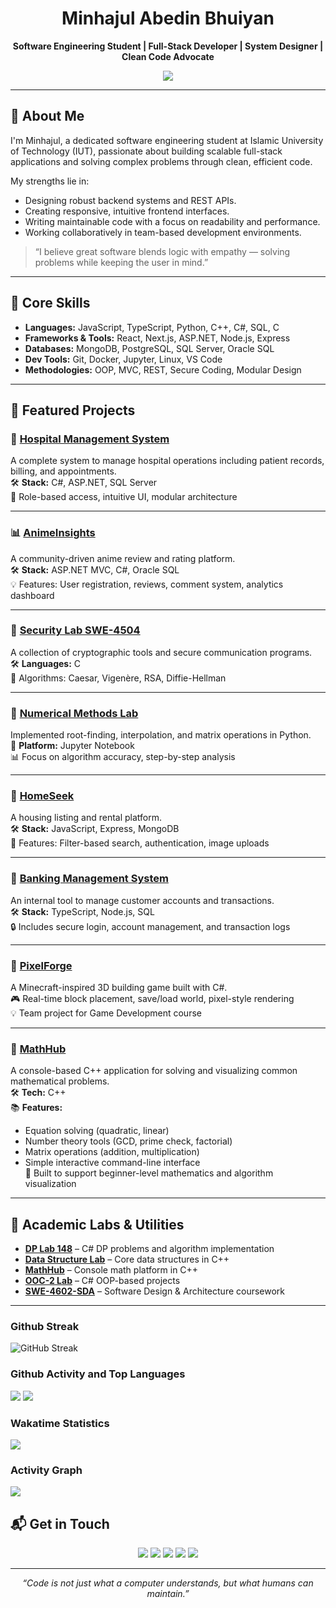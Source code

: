 <h1 align="center">Minhajul Abedin Bhuiyan</h1>
<p align="center"><strong>Software Engineering Student | Full-Stack Developer | System Designer | Clean Code Advocate</strong></p>

<p align="center">
  <img src="https://skillicons.dev/icons?i=js,ts,react,next,nodejs,express,mongodb,postgres,python,git,docker,linux,vscode,c,cpp,cs&perline=9" />
</p>

---

## 👋 About Me

I'm Minhajul, a dedicated software engineering student at Islamic University of Technology (IUT), passionate about building scalable full-stack applications and solving complex problems through clean, efficient code.

My strengths lie in:
- Designing robust backend systems and REST APIs.
- Creating responsive, intuitive frontend interfaces.
- Writing maintainable code with a focus on readability and performance.
- Working collaboratively in team-based development environments.

> “I believe great software blends logic with empathy — solving problems while keeping the user in mind.”

---

## 🧠 Core Skills

- **Languages:** JavaScript, TypeScript, Python, C++, C#, SQL, C  
- **Frameworks & Tools:** React, Next.js, ASP.NET, Node.js, Express  
- **Databases:** MongoDB, PostgreSQL, SQL Server, Oracle SQL  
- **Dev Tools:** Git, Docker, Jupyter, Linux, VS Code  
- **Methodologies:** OOP, MVC, REST, Secure Coding, Modular Design

---

## 🚀 Featured Projects

### 🏥 [Hospital Management System](https://github.com/MinhajulBhuiyan/Hospital-Management-System)
A complete system to manage hospital operations including patient records, billing, and appointments.  
🛠️ **Stack:** C#, ASP.NET, SQL Server  
🔐 Role-based access, intuitive UI, modular architecture

---

### 📊 [AnimeInsights](https://github.com/MinhajulBhuiyan/Animelnsights)
A community-driven anime review and rating platform.  
🛠️ **Stack:** ASP.NET MVC, C#, Oracle SQL  
💡 Features: User registration, reviews, comment system, analytics dashboard

---

### 🧠 [Security Lab SWE-4504](https://github.com/MinhajulBhuiyan/Security_Lab_SWE-4504)
A collection of cryptographic tools and secure communication programs.  
🛠️ **Languages:** C  
🔐 Algorithms: Caesar, Vigenère, RSA, Diffie-Hellman

---

### 🧮 [Numerical Methods Lab](https://github.com/MinhajulBhuiyan/Numerical_Methods_Lab_Math-4544)
Implemented root-finding, interpolation, and matrix operations in Python.  
📓 **Platform:** Jupyter Notebook  
📊 Focus on algorithm accuracy, step-by-step analysis

---

### 🏡 [HomeSeek](https://github.com/MinhajulBhuiyan/HomeSeek)
A housing listing and rental platform.  
🛠️ **Stack:** JavaScript, Express, MongoDB  
🔎 Features: Filter-based search, authentication, image uploads

---

### 💼 [Banking Management System](https://github.com/MinhajulBhuiyan/Banking_Management_System)
An internal tool to manage customer accounts and transactions.  
🛠️ **Stack:** TypeScript, Node.js, SQL  
🔒 Includes secure login, account management, and transaction logs

---

### 🧱 [PixelForge](https://github.com/MinhajulBhuiyan/PixelForge)
A Minecraft-inspired 3D building game built with C#.  
🎮 Real-time block placement, save/load world, pixel-style rendering  
💡 Team project for Game Development course

---

### 📘 [MathHub](https://github.com/MinhajulBhuiyan/MathHub)  
A console-based C++ application for solving and visualizing common mathematical problems.  
🛠️ **Tech:** C++  
📚 **Features:**  
- Equation solving (quadratic, linear)  
- Number theory tools (GCD, prime check, factorial)  
- Matrix operations (addition, multiplication)  
- Simple interactive command-line interface  
🎯 Built to support beginner-level mathematics and algorithm visualization  

---

## 🧪 Academic Labs & Utilities

- **[DP Lab 148](https://github.com/MinhajulBhuiyan/DP_Lab_148)** – C# DP problems and algorithm implementation  
- **[Data Structure Lab](https://github.com/MinhajulBhuiyan/DATA-STRUCTURE-LAB)** – Core data structures in C++  
- **[MathHub](https://github.com/MinhajulBhuiyan/MathHub)** – Console math platform in C++  
- **[OOC-2 Lab](https://github.com/MinhajulBhuiyan/OOC-2_Lab)** – C# OOP-based projects  
- **[SWE-4602-SDA](https://github.com/MinhajulBhuiyan/SWE-4602-SDA)** – Software Design & Architecture coursework  

---

<h3>Github Streak</h3>
<p>
  <a>
  <img src="https://github-readme-streak-stats.herokuapp.com?user=MinhajulBhuiyan&theme=dracula&hide_border=true&border_radius=5.6" alt="GitHub Streak" />
</a>
</p>


<h3>Github Activity and Top Languages</h3>
  <p>
    <a>
      <img src="https://github-readme-stats.vercel.app/api?username=MinhajulBhuiyan&show_icons=true&theme=dracula&hide_border=true&card_width=350&border_radius=5.6" />
      <img src="https://github-readme-stats.vercel.app/api/top-langs/?username=MinhajulBhuiyan&theme=dracula&hide=jupyter%20notebook&hide_border=true&border_radius=5.6&langs_count=8&layout=compact&card_width=350" />
    </a>
  </p>


<h3>Wakatime Statistics</h3>
  <p>
    <a>
      <img src="https://github-readme-stats.vercel.app/api/wakatime?username=MinhajulBhuiyan&layout=compact&theme=dracula&hide_border=true&border_radius=5.6&card_width=700" />
    </a>
  </p>


<h3>Activity Graph</h3>
<img src="https://github-readme-activity-graph.vercel.app/graph?username=MinhajulBhuiyan&area=true&hide_border=true&theme=dracula&days=30&radius=5.6" />

## 📬 Get in Touch

<p align="center">
  <a href="mailto:bhuiyan.minhajul@gmail.com"><img src="https://img.shields.io/badge/Email-D14836?style=flat&logo=gmail&logoColor=white"/></a>
  <a href="https://www.linkedin.com/in/minhajul-bhuiyan-11b388218/"><img src="https://img.shields.io/badge/LinkedIn-0A66C2?style=flat&logo=linkedin&logoColor=white"/></a>
  <a href="https://github.com/MinhajulBhuiyan"><img src="https://img.shields.io/badge/GitHub-181717?style=flat&logo=github&logoColor=white"/></a>
  <a href="https://www.kaggle.com/minhajulbhuiyan"><img src="https://img.shields.io/badge/Kaggle-20BEFF?style=flat&logo=kaggle&logoColor=white"/></a>
  <a href="https://codeforces.com/profile/PringleSkill"><img src="https://img.shields.io/badge/Codeforces-1F8ACB?style=flat&logo=codeforces&logoColor=white"/></a>
</p>


---

<p align="center"><em>“Code is not just what a computer understands, but what humans can maintain.”</em></p>

